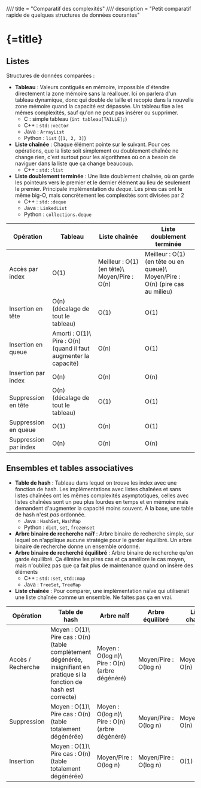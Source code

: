 //// title = "Comparatif des complexités"
//// description = "Petit comparatif rapide de quelques structures de données courantes"

# {=title}

## Listes

Structures de données comparées :

- **Tableau** : Valeurs contiguës en mémoire, impossible d'étendre directement la zone mémoire sans la réallouer. Ici on parlera d'un tableau dynamique, donc qui double de taille et recopie dans la nouvelle zone mémoire quand la capacité est dépassée. Un tableau fixe a les mêmes complexités, sauf qu'on ne peut pas insérer ou supprimer.
	- C : simple tableau (`int tableau[TAILLE];`)
	- C++ : `std::vector`
	- Java : `ArrayList`
	- Python : `list` (`[1, 2, 3]`)
- **Liste chaînée** : Chaque élément pointe sur le suivant. Pour ces opérations, que la liste soit simplement ou doublement chaînée ne change rien, c'est surtout pour les algorithmes où on a besoin de naviguer dans la liste que ça change beaucoup.
	- C++ : `std::list`
- **Liste doublement terminée** : Une liste doublement chaînée, où on garde les pointeurs vers le premier et le dernier élément au lieu de seulement le premier. Principale implémentation du *deque*. Les pires cas ont le même big-O, mais concrètement les complexités sont divisées par 2
	- C++ : `std::deque`
	- Java : `LinkedList`
	- Python : `collections.deque`

| Opération             | Tableau | Liste chaînée  | Liste doublement terminée |
| --------------------- | ------- | -------------- | ------------------------- |
| Accès par index       | O(1)    | Meilleur : O(1) (en tête)\ Moyen/Pire : O(n) | Meilleur : O(1) (en tête ou en queue)\ Moyen/Pire : O(n) (pire cas au milieu) |
| Insertion en tête     | O(n) (décalage de tout le tableau) | O(1) | O(1) |
| Insertion en queue    | Amorti : O(1)\ Pire : O(n) (quand il faut augmenter la capacité) | O(n) | O(1)
| Insertion par index   | O(n)    | O(n) | O(n) |
| Suppression en tête   | O(n) (décalage de tout le tableau) | O(1) | O(1) |
| Suppression en queue  | O(1)    | O(n) | O(1) |
| Suppression par index | O(n)    | O(n) | O(n) |

## Ensembles et tables associatives

- **Table de hash** : Tableau dans lequel on trouve les index avec une fonction de hash. Les implémentations avec listes chaînées et sans listes chaînées ont les mêmes complexités asymptotiques, celles avec listes chaînées sont un peu plus lourdes en temps et en mémoire mais demandent d'augmenter la capacité moins souvent. À la base, une table de hash n'est *pas* ordonnée.
	- Java : `HashSet`, `HashMap`
	- Python : `dict`, `set`, `frozenset`
- **Arbre binaire de recherche naïf** : Arbre binaire de recherche simple, sur lequel on n'applique aucune stratégie pour le garder équilibré. Un arbre binaire de recherche donne un ensemble ordonné.
- **Arbre binaire de recherché équilibré** : Arbre binaire de recherche qu'on garde équilibré. Ça élimine les pires cas et ça améliore le cas moyen, mais n'oubliez pas que ça fait plus de maintenance quand on insère des éléments
	- C++ : `std::set`, `std::map`
	- Java : `TreeSet`, `TreeMap`
- **Liste chaînée** : Pour comparer, une implémentation naïve qui utiliserait une liste chaînée comme un ensemble. Ne faites pas ça en vrai.

| Opération         | Table de hash | Arbre naïf | Arbre équilibré | Liste chaînée |
| ----------------- | ------------- | ---------- | --------------- | ------------- |
| Accès / Recherche | Moyen : O(1)\ Pire cas : O(n) (table complètement dégénérée, insignifiant en pratique si la fonction de hash est correcte) | Moyen : O(log n)\ Pire : O(n) (arbre dégénéré) | Moyen/Pire : O(log n) | Moyen/Pire : O(n) |
| Suppression       | Moyen : O(1)\ Pire cas : O(n) (table totalement dégénérée) | Moyen : O(log n)\ Pire : O(n) (arbre dégénéré) | Moyen/Pire : O(log n) | Moyen/Pire : O(n) |
| Insertion         | Moyen : O(1)\ Pire cas : O(n) (table totalement dégénérée) | Moyen/Pire : O(log n) | Moyen/Pire : O(log n) | O(1) |
